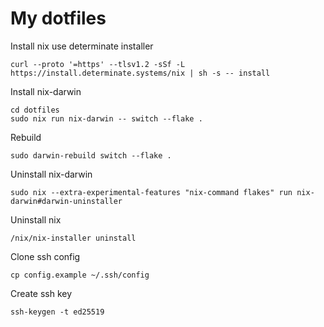 # My dotfiles

Install nix use determinate installer

```
curl --proto '=https' --tlsv1.2 -sSf -L https://install.determinate.systems/nix | sh -s -- install
```

Install nix-darwin

```
cd dotfiles
sudo nix run nix-darwin -- switch --flake .
```

Rebuild

```
sudo darwin-rebuild switch --flake .
```

Uninstall nix-darwin

```
sudo nix --extra-experimental-features "nix-command flakes" run nix-darwin#darwin-uninstaller
```

Uninstall nix

```
/nix/nix-installer uninstall
```

Clone ssh config

```
cp config.example ~/.ssh/config
```

Create ssh key

```
ssh-keygen -t ed25519
```
